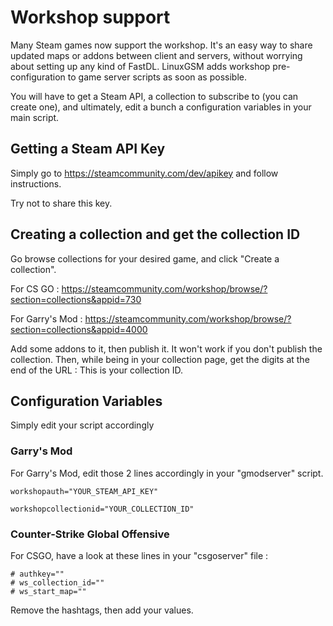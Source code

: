 # Workshop support

Many Steam games now support the workshop. It's an easy way to share updated maps or addons between client and servers, without worrying about setting up any kind of FastDL. LinuxGSM adds workshop pre-configuration to game server scripts as soon as possible.

You will have to get a Steam API, a collection to subscribe to (you can create one), and ultimately, edit a bunch a configuration variables in your main script.


## Getting a Steam API Key

Simply go to https://steamcommunity.com/dev/apikey and follow instructions.

Try not to share this key.


## Creating a collection and get the collection ID

Go browse collections for your desired game, and click "Create a collection".

For CS GO : https://steamcommunity.com/workshop/browse/?section=collections&appid=730

For Garry's Mod : https://steamcommunity.com/workshop/browse/?section=collections&appid=4000

Add some addons to it, then publish it. It won't work if you don't publish the collection.
Then, while being in your collection page, get the digits at the end of the URL : This is your collection ID. 


## Configuration Variables

Simply edit your script accordingly

### Garry's Mod

For Garry's Mod, edit those 2 lines accordingly in your "gmodserver" script.

`workshopauth="YOUR_STEAM_API_KEY"`

`workshopcollectionid="YOUR_COLLECTION_ID"`

### Counter-Strike Global Offensive

For CSGO, have a look at these lines in your "csgoserver" file :

```
# authkey=""
# ws_collection_id=""
# ws_start_map=""
```
Remove the hashtags, then add your values. 